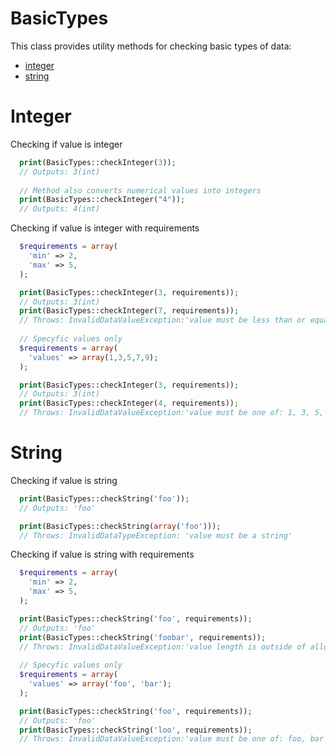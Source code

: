 BasicTypes
===
This class provides utility methods for checking basic types of data:

 * [integer](https://github.com/rybakdigital/ucc/blob/master/docs/BasicTypes.md#integer)
 * [string](https://github.com/rybakdigital/ucc/blob/master/docs/BasicTypes.md#string)

Integer
====
Checking if value is integer
```php
  print(BasicTypes::checkInteger(3));
  // Outputs: 3(int)
  
  // Method also converts numerical values into integers
  print(BasicTypes::checkInteger("4"));
  // Outputs: 4(int)
```
Checking if value is integer with requirements
```php
  $requirements = array(
    'min' => 2,
    'max' => 5,
  );

  print(BasicTypes::checkInteger(3, requirements));
  // Outputs: 3(int)
  print(BasicTypes::checkInteger(7, requirements));
  // Throws: InvalidDataValueException:'value must be less than or equal to 5'
  
  // Specyfic values only
  $requirements = array(
    'values' => array(1,3,5,7,9);
  );

  print(BasicTypes::checkInteger(3, requirements));
  // Outputs: 3(int)
  print(BasicTypes::checkInteger(4, requirements));
  // Throws: InvalidDataValueException:'value must be one of: 1, 3, 5, 7, 9'
```

String
====
Checking if value is string
```php
  print(BasicTypes::checkString('foo'));
  // Outputs: 'foo'

  print(BasicTypes::checkString(array('foo')));
  // Throws: InvalidDataTypeException: 'value must be a string'
```
Checking if value is string with requirements
```php
  $requirements = array(
    'min' => 2,
    'max' => 5,
  );

  print(BasicTypes::checkString('foo', requirements));
  // Outputs: 'foo'
  print(BasicTypes::checkString('foobar', requirements));
  // Throws: InvalidDataValueException:'value length is outside of allowed range (2 to 5)'
  
  // Specyfic values only
  $requirements = array(
    'values' => array('foo', 'bar');
  );

  print(BasicTypes::checkString('foo', requirements));
  // Outputs: 'foo'
  print(BasicTypes::checkString('loo', requirements));
  // Throws: InvalidDataValueException:'value must be one of: foo, bar'
```
